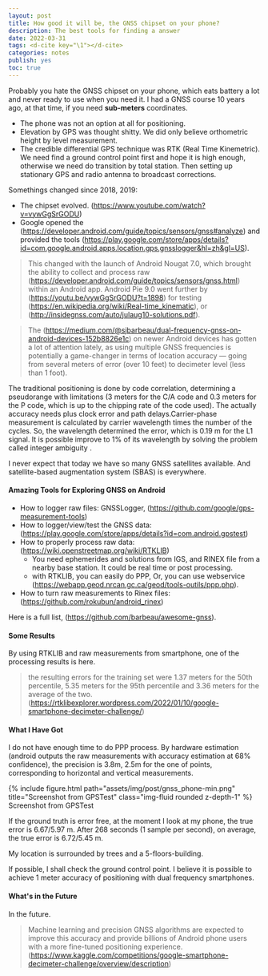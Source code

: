 ```yaml
---
layout: post
title: How good it will be, the GNSS chipset on your phone?
description: The best tools for finding a answer
date: 2022-03-31
tags: <d-cite key="\1"></d-cite>
categories: notes
publish: yes
toc: true
---
```



Probably you hate the GNSS chipset on your phone, which eats battery a lot and never ready to use when you need it. I had a GNSS course 10 years ago, at that time, if you need **sub-meters** coordinates.

- The phone was not an option at all for positioning.
- Elevation by GPS was thought shitty. We did only believe orthometric height by level measurement.
- The credible differential GPS technique was RTK (Real Time Kinemetric). We need find a ground control point first and hope it is high enough, otherwise we need do transition by total station. Then setting up stationary GPS and radio antenna to broadcast corrections.

Somethings changed since 2018, 2019:

- The chipset evolved. <d-cite key="\1"></d-cite>(https://www.youtube.com/watch?v=vywGgSrGODU)
- Google opened the <d-cite key="\1"></d-cite>(https://developer.android.com/guide/topics/sensors/gnss#analyze) and provided the tools <d-cite key="\1"></d-cite>(https://play.google.com/store/apps/details?id=com.google.android.apps.location.gps.gnsslogger&hl=zh&gl=US).

> This changed with the launch of Android Nougat 7.0, which brought the ability to collect and process raw <d-cite key="\1"></d-cite>(https://developer.android.com/guide/topics/sensors/gnss.html) within an Android app. Android Pie 9.0 went further by <d-cite key="\1"></d-cite>(https://youtu.be/vywGgSrGODU?t=1898) for testing <d-cite key="\1"></d-cite>(https://en.wikipedia.org/wiki/Real-time_kinematic), or <d-cite key="\1"></d-cite>(http://insidegnss.com/auto/julaug10-solutions.pdf).

> The <d-cite key="\1"></d-cite>(https://medium.com/@sjbarbeau/dual-frequency-gnss-on-android-devices-152b8826e1c) on newer Android devices has gotten a lot of attention lately, as using multiple GNSS frequencies is potentially a game-changer in terms of location accuracy — going from several meters of error (over 10 feet) to decimeter level (less than 1 foot).

The traditional positioning is done by code correlation, determining a pseudorange with limitations (3 meters for the C/A code and 0.3 meters for the P code, which is up to the chipping rate of the code used). The actually accuracy needs plus clock error and path delays.Carrier-phase measurement is calculated by carrier wavelength times the number of the cycles. So, the wavelength determined the error, which is 0.19 m for the L1 signal. It is possible improve to 1% of its wavelength by solving the problem called integer ambiguity .

I never expect that today we have so many GNSS satellites available. And satellite-based augmentation system (SBAS) is everywhere.



#### Amazing Tools for Exploring GNSS on Android

- How to logger raw files: GNSSLogger, <d-cite key="\1"></d-cite>(https://github.com/google/gps-measurement-tools)
- How to logger/view/test the GNSS data: <d-cite key="\1"></d-cite>(https://play.google.com/store/apps/details?id=com.android.gpstest)
- How to properly process raw data: <d-cite key="\1"></d-cite>(https://wiki.openstreetmap.org/wiki/RTKLIB)
  - You need ephemerides and solutions from IGS, and RINEX file from a nearby base station. It could be real time or post processing.
  - with RTKLIB, you can easily do PPP, Or,  you can use webservice <d-cite key="\1"></d-cite>(https://webapp.geod.nrcan.gc.ca/geod/tools-outils/ppp.php).
- How to turn raw measurements to Rinex files: <d-cite key="\1"></d-cite>(https://github.com/rokubun/android_rinex)

Here is a full list, <d-cite key="\1"></d-cite>(https://github.com/barbeau/awesome-gnss).



#### Some Results

By using RTKLIB and raw measurements from smartphone, one of the processing results is here.

>  the resulting errors for the training set were 1.37 meters for the 50th percentile, 5.35 meters for the 95th percentile and 3.36 meters for the average of the two. <d-cite key="\1"></d-cite>(https://rtklibexplorer.wordpress.com/2022/01/10/google-smartphone-decimeter-challenge/)



#### What I Have Got

I do not have enough time to do PPP process. By hardware estimation (android outputs the raw measurements with accuracy estimation at 68% confidence), the precision is 3.8m, 2.5m for the one of points, corresponding to horizontal and vertical measurements.


<div class="row">
    <div class="col-sm mt-3 mt-md-0">
        {% include figure.html path="assets/img/post/gnss_phone-min.png" title="Screenshot from GPSTest" class="img-fluid rounded z-depth-1" %}
    </div>
</div>
<div class="caption">
    Screenshot from GPSTest
</div>


If the ground truth is error free, at the moment I look at my phone, the true error is 6.67/5.97 m. After 268 seconds (1 sample per second), on average, the true error is 6.72/5.45 m.

My location is surrounded by trees and a 5-floors-building.

If possible, I shall check the ground control point. I believe it is possible to achieve 1 meter accuracy of positioning with dual frequency smartphones.



#### What's in the Future

In the future.

> Machine learning and precision GNSS algorithms are expected to improve this accuracy and provide billions of Android phone users with a more fine-tuned positioning experience.
> <d-cite key="\1"></d-cite>(https://www.kaggle.com/competitions/google-smartphone-decimeter-challenge/overview/description)



